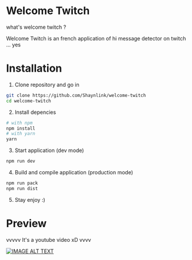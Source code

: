 # Welcome Twitch
what's welcome twitch ?

Welcome Twitch is an french application of hi message detector on twitch ... yes

# Installation

1. Clone repository and go in
```bash
git clone https://github.com/Shaynlink/welcome-twitch
cd welcome-twitch
```

2. Install depencies
```bash
# with npm
npm install
# with yarn
yarn
```

3. Start application (dev mode)
```bash
npm run dev
```

4. Build and compile application (production mode)
```bash
npm run pack
npm run dist
```

5. Stay enjoy :)

# Preview
vvvvv It's a youtube video xD vvvv

[![IMAGE ALT TEXT](http://img.youtube.com/vi/B3fK5CcJvjA/0.jpg)](https://www.youtube.com/watch?v=B3fK5CcJvjA "Preview Welcome Twitch")
